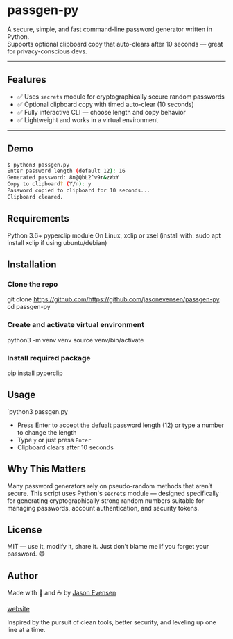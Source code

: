 # passgen-py

A secure, simple, and fast command-line password generator written in Python.  
Supports optional clipboard copy that auto-clears after 10 seconds — great for privacy-conscious devs.

---

## Features

- ✅ Uses `secrets` module for cryptographically secure random passwords
- ✅ Optional clipboard copy with timed auto-clear (10 seconds)
- ✅ Fully interactive CLI — choose length and copy behavior
- ✅ Lightweight and works in a virtual environment

---

## Demo

```bash
$ python3 passgen.py
Enter password length (default 12): 16
Generated password: 8n@QbL2^v9r&zWxY
Copy to clipboard? (Y/n): y
Password copied to clipboard for 10 seconds...
Clipboard cleared.
```

## Requirements

Python 3.6+
pyperclip module
On Linux, xclip or xsel (install with: sudo apt install xclip if using ubuntu/debian)

## Installation

### Clone the repo
git clone https://github.com/https://github.com/jasonevensen/passgen-py
cd passgen-py

### Create and activate virtual environment
python3 -m venv venv
source venv/bin/activate

### Install required package
pip install pyperclip

## Usage

`python3 passgen.py

- Press Enter to accept the defualt password length (12) or type a number to change the length
- Type `y` or just press `Enter`
- Clipboard clears after 10 seconds

## Why This Matters

Many password generators rely on pseudo-random methods that aren’t secure.
This script uses Python's `secrets` module — designed specifically for generating cryptographically strong random numbers suitable for managing passwords, account authentication, and security tokens.

## License

MIT — use it, modify it, share it. Just don’t blame me if you forget your password. 😅

## Author

Made with 🔧 and ☕ by [Jason Evensen](https://github.com/jasonevensen)

[website](http://jasonevensen.com)

Inspired by the pursuit of clean tools, better security, and leveling up one line at a time.
